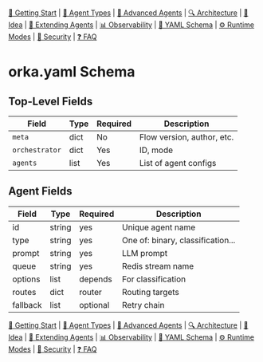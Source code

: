 [📘 Getting Start](./getting-started.md) | [🤖 Agent Types](./agents.md) | [🧱 Advanced Agents](./agents-advanced.md) | [🔍 Architecture](./architecture.md) | [🧠 Idea](./index.md) | [🧪 Extending Agents](./extending-agents.md) | [📊 Observability](./observability.md) | [📜 YAML Schema](./orka.yaml-schema.md) | [⚙ Runtime Modes](./runtime-modes.md) | [🔐 Security](./security.md) | [❓ FAQ](./faq.md)

# orka.yaml Schema

## Top-Level Fields
| Field         | Type   | Required | Description                      |
|---------------|--------|----------|----------------------------------|
| `meta`        | dict   | No       | Flow version, author, etc.       |
| `orchestrator`| dict   | Yes      | ID, mode                         |
| `agents`      | list   | Yes      | List of agent configs            |

## Agent Fields
| Field       | Type   | Required | Description                        |
|-------------|--------|----------|------------------------------------|
| id          | string | yes      | Unique agent name                  |
| type        | string | yes      | One of: binary, classification...  |
| prompt      | string | yes      | LLM prompt                         |
| queue       | string | yes      | Redis stream name                  |
| options     | list   | depends  | For classification                 |
| routes      | dict   | router   | Routing targets                    |
| fallback    | list   | optional | Retry chain                        |

[📘 Getting Start](./getting-started.md) | [🤖 Agent Types](./agents.md) | [🧱 Advanced Agents](./agents-advanced.md) | [🔍 Architecture](./architecture.md) | [🧠 Idea](./index.md) | [🧪 Extending Agents](./extending-agents.md) | [📊 Observability](./observability.md) | [📜 YAML Schema](./orka.yaml-schema.md) | [⚙ Runtime Modes](./runtime-modes.md) | [🔐 Security](./security.md) | [❓ FAQ](./faq.md)
